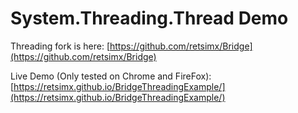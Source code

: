 # System.Threading.Thread Demo

Threading fork is here: [https://github.com/retsimx/Bridge](https://github.com/retsimx/Bridge) 

Live Demo (Only tested on Chrome and FireFox): [https://retsimx.github.io/BridgeThreadingExample/](https://retsimx.github.io/BridgeThreadingExample/) 

